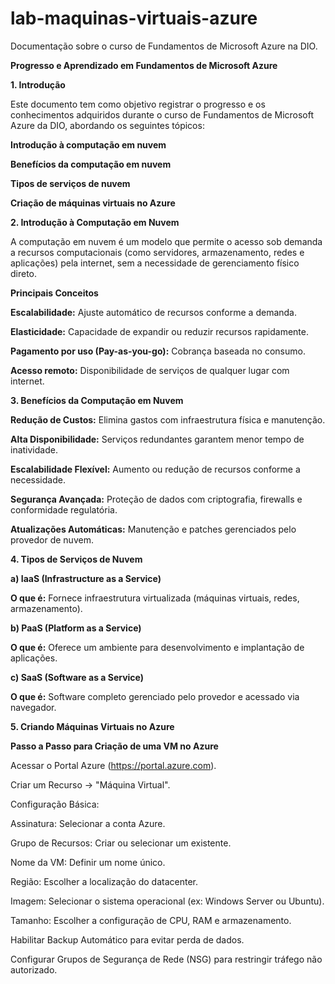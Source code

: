 # lab-maquinas-virtuais-azure
Documentação sobre o curso de Fundamentos de Microsoft Azure na DIO.

**Progresso e Aprendizado em Fundamentos de Microsoft Azure**

**1. Introdução**

Este documento tem como objetivo registrar o progresso e os conhecimentos adquiridos durante o curso de Fundamentos de Microsoft Azure da DIO, abordando os seguintes tópicos:

**Introdução à computação em nuvem**

**Benefícios da computação em nuvem**

**Tipos de serviços de nuvem**

**Criação de máquinas virtuais no Azure**


**2. Introdução à Computação em Nuvem**

A computação em nuvem é um modelo que permite o acesso sob demanda a recursos computacionais (como servidores, armazenamento, redes e aplicações) pela internet, sem a necessidade de gerenciamento físico direto.

**Principais Conceitos**

**Escalabilidade:** Ajuste automático de recursos conforme a demanda.

**Elasticidade:** Capacidade de expandir ou reduzir recursos rapidamente.

**Pagamento por uso (Pay-as-you-go):** Cobrança baseada no consumo.

**Acesso remoto:** Disponibilidade de serviços de qualquer lugar com internet.

**3. Benefícios da Computação em Nuvem**

**Redução de Custos:**	Elimina gastos com infraestrutura física e manutenção.

**Alta Disponibilidade:**	Serviços redundantes garantem menor tempo de inatividade.

**Escalabilidade Flexível:**	Aumento ou redução de recursos conforme a necessidade.

**Segurança Avançada:**	Proteção de dados com criptografia, firewalls e conformidade regulatória.

**Atualizações Automáticas:**	Manutenção e patches gerenciados pelo provedor de nuvem.


**4. Tipos de Serviços de Nuvem**

**a) IaaS (Infrastructure as a Service)**

**O que é:** Fornece infraestrutura virtualizada (máquinas virtuais, redes, armazenamento).


**b) PaaS (Platform as a Service)**

**O que é:** Oferece um ambiente para desenvolvimento e implantação de aplicações.


**c) SaaS (Software as a Service)**

**O que é:** Software completo gerenciado pelo provedor e acessado via navegador.


**5. Criando Máquinas Virtuais no Azure**

**Passo a Passo para Criação de uma VM no Azure**

Acessar o Portal Azure (https://portal.azure.com).

Criar um Recurso → "Máquina Virtual".

Configuração Básica:

Assinatura: Selecionar a conta Azure.

Grupo de Recursos: Criar ou selecionar um existente.

Nome da VM: Definir um nome único.

Região: Escolher a localização do datacenter.

Imagem: Selecionar o sistema operacional (ex: Windows Server ou Ubuntu).

Tamanho: Escolher a configuração de CPU, RAM e armazenamento.

Habilitar Backup Automático para evitar perda de dados.

Configurar Grupos de Segurança de Rede (NSG) para restringir tráfego não autorizado.
